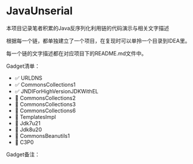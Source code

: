 # JavaUnserial

本项目记录笔者积累的Java反序列化利用链的代码演示与相关文字描述

根据每一个链，都单独建立了一个项目，在复现时可以单拎一个目录到IDEA里。

每一个链的文字描述都在对应项目下的README.md文件中。

Gadget清单：
* ✅ URLDNS
* ✅ CommonsCollections1
* ✅ JNDIForHighVersionJDKWithEL
* 🚩 CommonsCollections2
* 🚩 CommonsCollections3
* 🚩 CommonsCollections6
* 🚩 TemplatesImpl
* 🚩 Jdk7u21
* 🚩 Jdk8u20
* 🚩 CommonsBeanutils1
* 🚩 C3P0

Gadget备注：

